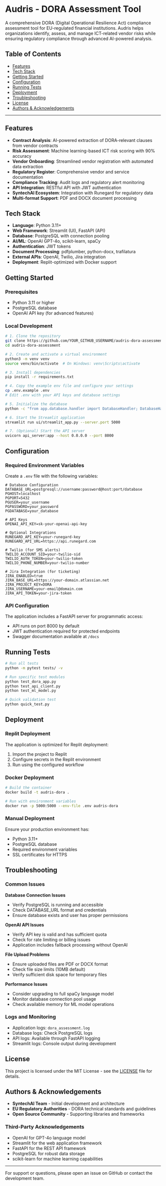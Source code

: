 # Audris - DORA Assessment Tool

A comprehensive DORA (Digital Operational Resilience Act) compliance assessment tool for EU-regulated financial institutions. Audris helps organizations identify, assess, and manage ICT-related vendor risks while ensuring regulatory compliance through advanced AI-powered analysis.

## Table of Contents

- [Features](#features)
- [Tech Stack](#tech-stack)
- [Getting Started](#getting-started)
- [Configuration](#configuration)
- [Running Tests](#running-tests)
- [Deployment](#deployment)
- [Troubleshooting](#troubleshooting)
- [License](#license)
- [Authors & Acknowledgements](#authors--acknowledgements)

---

## Features

- **Contract Analysis**: AI-powered extraction of DORA-relevant clauses from vendor contracts
- **Risk Assessment**: Machine learning-based ICT risk scoring with 90% accuracy
- **Vendor Onboarding**: Streamlined vendor registration with automated data extraction
- **Regulatory Register**: Comprehensive vendor and service documentation
- **Compliance Tracking**: Audit logs and regulatory alert monitoring
- **API Integration**: RESTful API with JWT authentication
- **SyntechAI Ecosystem**: Integration with Runegard for regulatory data
- **Multi-format Support**: PDF and DOCX document processing

## Tech Stack

- **Language**: Python 3.11+
- **Web Framework**: Streamlit (UI), FastAPI (API)
- **Database**: PostgreSQL with connection pooling
- **AI/ML**: OpenAI GPT-4o, scikit-learn, spaCy
- **Authentication**: JWT tokens
- **Document Processing**: pdfplumber, python-docx, trafilatura
- **External APIs**: OpenAI, Twilio, Jira integration
- **Deployment**: Replit-optimized with Docker support

## Getting Started

### Prerequisites

- Python 3.11 or higher
- PostgreSQL database
- OpenAI API key (for advanced features)

### Local Development

```bash
# 1. Clone the repository
git clone https://github.com/YOUR_GITHUB_USERNAME/audris-dora-assessment.git
cd audris-dora-assessment

# 2. Create and activate a virtual environment
python3 -m venv venv
source venv/bin/activate  # On Windows: venv\Scripts\activate

# 3. Install dependencies
pip install -r requirements.txt

# 4. Copy the example env file and configure your settings
cp .env.example .env
# Edit .env with your API keys and database settings

# 5. Initialize the database
python -c "from app.database.handler import DatabaseHandler; DatabaseHandler().init_schema()"

# 6. Start the Streamlit application
streamlit run ui/streamlit_app.py --server.port 5000

# 7. (Optional) Start the API server
uvicorn api_server:app --host 0.0.0.0 --port 8000
```

## Configuration

### Required Environment Variables

Create a `.env` file with the following variables:

```env
# Database Configuration
DATABASE_URL=postgresql://username:password@host:port/database
PGHOST=localhost
PGPORT=5432
PGUSER=your_username
PGPASSWORD=your_password
PGDATABASE=your_database

# API Keys
OPENAI_API_KEY=sk-your-openai-api-key

# Optional Integrations
RUNEGARD_API_KEY=your-runegard-key
RUNEGARD_API_URL=https://api.runegard.com

# Twilio (for SMS alerts)
TWILIO_ACCOUNT_SID=your-twilio-sid
TWILIO_AUTH_TOKEN=your-twilio-token
TWILIO_PHONE_NUMBER=your-twilio-number

# Jira Integration (for ticketing)
JIRA_ENABLED=true
JIRA_BASE_URL=https://your-domain.atlassian.net
JIRA_PROJECT_KEY=DORA
JIRA_USERNAME=your-email@domain.com
JIRA_API_TOKEN=your-jira-token
```

### API Configuration

The application includes a FastAPI server for programmatic access:

- API runs on port 8000 by default
- JWT authentication required for protected endpoints
- Swagger documentation available at `/docs`

## Running Tests

```bash
# Run all tests
python -m pytest tests/ -v

# Run specific test modules
python test_dora_app.py
python test_api_client.py
python test_ml_model.py

# Quick validation test
python quick_test.py
```

## Deployment

### Replit Deployment

The application is optimized for Replit deployment:

1. Import the project to Replit
2. Configure secrets in the Replit environment
3. Run using the configured workflow

### Docker Deployment

```bash
# Build the container
docker build -t audris-dora .

# Run with environment variables
docker run -p 5000:5000 --env-file .env audris-dora
```

### Manual Deployment

Ensure your production environment has:
- Python 3.11+
- PostgreSQL database
- Required environment variables
- SSL certificates for HTTPS

## Troubleshooting

### Common Issues

**Database Connection Issues**
- Verify PostgreSQL is running and accessible
- Check DATABASE_URL format and credentials
- Ensure database exists and user has proper permissions

**OpenAI API Issues**
- Verify API key is valid and has sufficient quota
- Check for rate limiting or billing issues
- Application includes fallback processing without OpenAI

**File Upload Problems**
- Ensure uploaded files are PDF or DOCX format
- Check file size limits (10MB default)
- Verify sufficient disk space for temporary files

**Performance Issues**
- Consider upgrading to full spaCy language model
- Monitor database connection pool usage
- Check available memory for ML model operations

### Logs and Monitoring

- Application logs: `dora_assessment.log`
- Database logs: Check PostgreSQL logs
- API logs: Available through FastAPI logging
- Streamlit logs: Console output during development

## License

This project is licensed under the MIT License - see the [LICENSE](LICENSE) file for details.

## Authors & Acknowledgements

- **SyntechAI Team** - Initial development and architecture
- **EU Regulatory Authorities** - DORA technical standards and guidelines
- **Open Source Community** - Supporting libraries and frameworks

### Third-Party Acknowledgements

- OpenAI for GPT-4o language model
- Streamlit for the web application framework
- FastAPI for the REST API framework
- PostgreSQL for robust data storage
- scikit-learn for machine learning capabilities

---

For support or questions, please open an issue on GitHub or contact the development team.